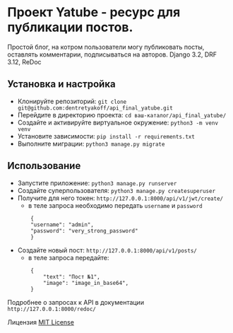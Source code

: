 # Проект Yatube - ресурс для публикации постов.
Простой блог, на котром пользователи могу публиковать посты, оставлять комментарии, подписываться на авторов.
Django 3.2, DRF 3.12, ReDoc

## Установка и настройка
- Клонируйте репозиторий: `git clone git@github.com:dentretyakoff/api_final_yatube.git`
- Перейдите в директорию проекта: `cd ваш-каталог/api_final_yatube/`
- Создайте и активируйте виртуальное окружение: `python3 -m venv venv`
- Установите зависимости: `pip install -r requirements.txt`
- Выполните миграции: `python3 manage.py migrate`

## Использование
- Запустите приложение: `python3 manage.py runserver`
- Создайте суперпользователя: `python3 manage.py createsuperuser`
- Получите для него токен: `http://127.0.0.1:8000/api/v1/jwt/create/`
    - в теле запроса необходимо передать `username` и `password`
    ```
        {
        "username": "admin",
        "password": "very_strong_password"
        }
    ```
- Создайте новый пост: `http://127.0.0.1:8000/api/v1/posts/`
    - в теле запроса передайте:
    ```
        {
            "text": "Пост №1",
            "image": "image_in_base64",
        }
    ```

Подробнее о запросах к API в документации `http://127.0.0.1:8000/redoc/`

Лицензия
[MIT License](https://opensource.org/licenses/MIT)